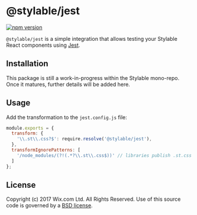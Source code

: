 # @stylable/jest

[![npm version](https://img.shields.io/npm/v/@stylable/jest.svg)](https://www.npmjs.com/package/@stylable/jest)

`@stylable/jest` is a simple integration that allows testing your Stylable React components using [Jest](https://jestjs.io/). 

## Installation
This package is still a work-in-progress within the Stylable mono-repo. Once it matures, further details will be added here.

## Usage

Add the transformation to the `jest.config.js` file:
```js
module.exports = {
  transform: {
    '\\.st\\.css?$': require.resolve('@stylable/jest'),
  },
  transformIgnorePatterns: [
    '/node_modules/(?!(.*?\\.st\\.css$))' // libraries publish .st.css files in their dist
  ]
};
```

## License

Copyright (c) 2017 Wix.com Ltd. All Rights Reserved. Use of this source code is governed by a [BSD license](./LICENSE).


